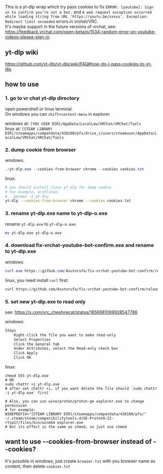#

This is a yt-dlp wrap which try pass cookies to fix `ERROR: [youtube]: Sign in to confirm you’re not a bot.` and `A web request exception occurred while loading string from URL 'https://youtu.be/xxxxx'. Exception: Redirect limit exceeded` errors in vrchat/VRC.  
It's maybe support in the future versions of vrchat, see: <https://feedback.vrchat.com/open-beta/p/1534-random-error-on-youtube-videos-please-sign-in>.  

## yt-dlp wiki

<https://github.com/yt-dlp/yt-dlp/wiki/FAQ#how-do-i-pass-cookies-to-yt-dlp>

## how to use

### 1. go to vr chat yt-dlp directory

open powershell or linux terminal.  
On windows you can `shift+context-menu` in explorer.  

windows at: `[YOU USER DIR]/AppData/LocalLow/VRChat/VRChat/Tools`  
linux at: `[STEAM LIBRARY DIR]/steamapps/compatdata/438100/pfx/drive_c/users/steamuser/AppData/LocalLow/VRChat/VRChat/Tools`  

### 2. dump cookie from browser

windows:

```powershell
./yt-dlp.exe --cookies-from-browser chrome --cookies cookies.txt
```

linux:

```bash
# you should install linux yt-dlp for dump cookie
# for example, archlinux:
#   pacman -S yt-dlp
yt-dlp --cookies-from-browser chrome --cookies cookies.txt
```

### 3. rename yt-dlp.exe name to yt-dlp-o.exe

rename `yt-dlp.exe` to `yt-dlp-o.exe`.  

```bash
mv yt-dlp.exe yt-dlp-o.exe
```

### 4. download fix-vrchat-youtube-bot-confirm.exe and rename to yt-dlp.exe

windows:

```powershell
curl.exe https://github.com/Asutorufa/fix-vrchat-youtube-bot-confirm/releases/download/v0.0.1/yt-dlp.exe -o yt-dlp.exe
```

linux, you need install `curl` first:

```bash
curl https://github.com/Asutorufa/fix-vrchat-youtube-bot-confirm/releases/download/v0.0.1/yt-dlp.exe -o yt-dlp.exe
```

### 5. set new yt-dlp.exe to read only

see: <https://x.com/vrc_cheshirecat/status/1856981099928547786>

windows:

```md
Steps
    Right-click the file you want to make read-only
    Select Properties
    Click the General tab
    Under Attributes, select the Read-only check box
    Click Apply
    Click OK
```

linux:

```shell
chmod 555 yt-dlp.exe
# OR
sudo chattr +i yt-dlp.exe
# after set chattr +i, if you want delete the file should `sudo chattr -i yt-dlp.exe` first

# Also, you can use wine/proton/proton-ge explorer.exe to change permission
# for example:
WINEPREFIX="[STEAM LIBRARY DIR]/steamapps/compatdata/438100/pfx/" ~/.steam/steam/compatibilitytools.d/GE-Proton9-22-rtsp17/files/bin/wine64 explorer.exe
# But its effect is the same as chmod, so just use chmod
```

## want to use --cookies-from-browser instead of --cookies?

It's possible in windows, just create `browser.txt` with you browser name as content, then delete `cookies.txt`
